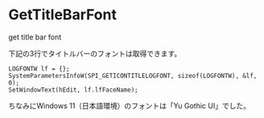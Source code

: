 # GetTitleBarFont
get title bar font

下記の3行でタイトルバーのフォントは取得できます。

```
LOGFONTW lf = {};
SystemParametersInfoW(SPI_GETICONTITLELOGFONT, sizeof(LOGFONTW), &lf, 0);
SetWindowText(hEdit, lf.lfFaceName);
```

ちなみにWindows 11（日本語環境）のフォントは「Yu Gothic UI」でした。
